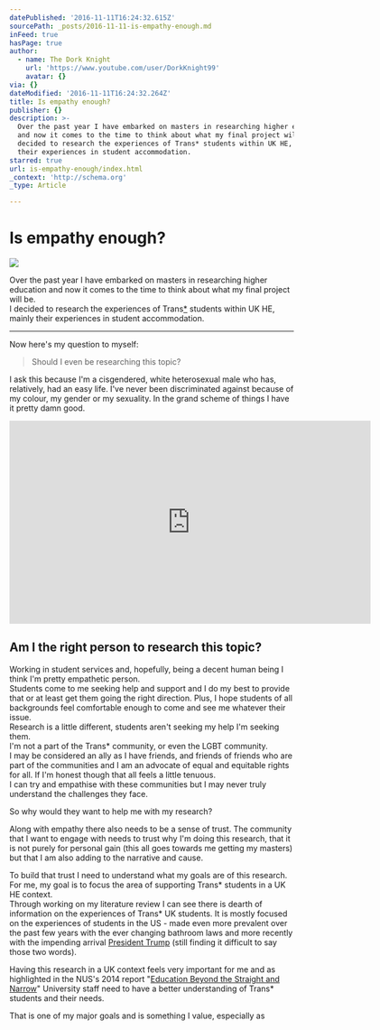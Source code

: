 ```yaml
---
datePublished: '2016-11-11T16:24:32.615Z'
sourcePath: _posts/2016-11-11-is-empathy-enough.md
inFeed: true
hasPage: true
author:
  - name: The Dork Knight
    url: 'https://www.youtube.com/user/DorkKnight99'
    avatar: {}
via: {}
dateModified: '2016-11-11T16:24:32.264Z'
title: Is empathy enough?
publisher: {}
description: >-
  Over the past year I have embarked on masters in researching higher education
  and now it comes to the time to think about what my final project will be.I
  decided to research the experiences of Trans* students within UK HE, mainly
  their experiences in student accommodation.
starred: true
url: is-empathy-enough/index.html
_context: 'http://schema.org'
_type: Article

---
```

# Is empathy enough?
![](https://the-grid-user-content.s3-us-west-2.amazonaws.com/223d8ae6-8d1b-481b-8839-3cec4985b346.gif)

Over the past year I have embarked on masters in researching higher education and now it comes to the time to think about what my final project will be.  
I decided to research the experiences of Trans[\*][0] students within UK HE, mainly their experiences in student accommodation.

---

Now here's my question to myself:

> Should I even be researching this topic?

I ask this because I'm a cisgendered, white heterosexual male who has, relatively, had an easy life. I've never been discriminated against because of my colour, my gender or my sexuality. In the grand scheme of things I have it pretty damn good.

<iframe src="https://cdn.embedly.com/widgets/media.html?src=https%3A%2F%2Fwww.youtube.com%2Fembed%2F87LGmm1M5Is%3Ffeature%3Doembed&amp;url=http%3A%2F%2Fwww.youtube.com%2Fwatch%3Fv%3D87LGmm1M5Is&amp;image=https%3A%2F%2Fi.ytimg.com%2Fvi%2F87LGmm1M5Is%2Fhqdefault.jpg&amp;key=b7d04c9b404c499eba89ee7072e1c4f7&amp;type=text%2Fhtml&amp;schema=youtube" width="640" height="360" scrolling="no" frameborder="0" allowfullscreen="" style=""></iframe>

## Am I the right person to research this topic?

Working in student services and, hopefully, being a decent human being I think I'm pretty empathetic person.   
Students come to me seeking help and support and I do my best to provide that or at least get them going the right direction. Plus, I hope students of all backgrounds feel comfortable enough to come and see me whatever their issue.  
Research is a little different, students aren't seeking my help I'm seeking them.   
I'm not a part of the Trans\* community, or even the LGBT community.   
I may be considered an ally as I have friends, and friends of friends who are part of the communities and I am an advocate of equal and equitable rights for all. If I'm honest though that all feels a little tenuous.  
I can try and empathise with these communities but I may never truly understand the challenges they face.

So why would they want to help me with my research?

Along with empathy there also needs to be a sense of trust. The community that I want to engage with needs to trust why I'm doing this research, that it is not purely for personal gain (this all goes towards me getting my masters) but that I am also adding to the narrative and cause.

To build that trust I need to understand what my goals are of this research.   
For me, my goal is to focus the area of supporting Trans\* students in a UK HE context.   
Through working on my literature review I can see there is dearth of information on the experiences of Trans\* UK students. It is mostly focused on the experiences of students in the US - made even more prevalent over the past few years with the ever changing bathroom laws and more recently with the impending arrival [President Trump][1] (still finding it difficult to say those two words).

Having this research in a UK context feels very important for me and as highlighted in the NUS's 2014 report "[Education Beyond the Straight and Narrow][2]" University staff need to have a better understanding of Trans\* students and their needs.

That is one of my major goals and is something I value, especially as

[0]: http://itspronouncedmetrosexual.com/2012/05/what-does-the-asterisk-in-trans-stand-for/#sthash.IE6KIG6F.dpbs "What does the asterisk in “trans*” stand for?"
[1]: https://youtu.be/cZMKbFVh2VI
[2]: https://www.nus.org.uk/global/lgbt-research.pdf "Education Beyond the Straight and Narrow [PDF]"